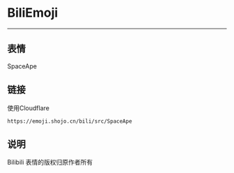 # BiliEmoji
---
## 表情
SpaceApe
## 链接
使用Cloudflare
```
https://emoji.shojo.cn/bili/src/SpaceApe
```
## 说明
Bilibili 表情的版权归原作者所有
